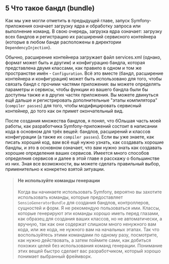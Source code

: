 ## 5 Что такое бандл (bundle)

Как мы уже могли отметить в предыдущей главе, запуск Symfony-приложения означает загрузку ядра и
обработку запроса или выполнение команд. В свою очередь, загрузка ядра означает: 
загрузку всех бандлов и регистрацию их расширений сервисного контейнера (которые в любом банде расположены в 
директории `DependencyInjection`). 

Обычно, расширение контейнера загружает файл services.xml (однако, формат может быть и другим) и конфигурацию
бандла, которая представлена двумя классами, как правило в одном и том же пространстве имён - `Configuration`.
Всё это вместе (бандл, расширение контейнера и конфигурация) может быть использовано для того, чтобы связать бандл
с прочими частями приложения: вы можете определять параметры и сервисы, чтобы функции из вашего бандла были бы доступны 
также и в других частях приложения. Вы можете двинуться ещё дальше и регистрировать дополнительные "этапы компилятора"
(`compiler passes`) для того, чтобы модифицировать сервисный контейнер, до того как он примет окончательный вид.

После создания множества бандлов, я понял, что бОльшая часть моей работы, как разработчика Symfony-приложений состоит в
написании кода в основном для трёх вещей: бандлов, расширений и классов конфигурации (а также их `compiler passes`).
Если вы уже знаете, как писать хороший код, вам всё ещё нужно узнать, как создавать хорошие бандлы, и это в основном 
означает, что вам нужно знать как создавать хорошие определения ваших сервисов. Имеется много способов определния 
сервисов и далее в этой главе я расскажу о большинстве из них. Зная все возможности, вы можете сделать правильный 
выбор, применительно к конкретно взятой зитуации.

> #### Не используйте команды генерации
> 
> Когда вы начинаете использовать Symfony, вероятно вы захотите использовать команды, которые предоставляет
> `SensioGeneratorBundle` для создания бандлов, контроллеров, сущностей и форм. Я не рекомендую пользоваться ими.
> Классы, которые генерируют эти команды хорошо иметь перед глазами, как образец для создания ваших классов, но 
> не автоматически, а вручную, так как они содержат слишком много ненужного вам кода, или же кода, не нужного вам
> на начальных этапах. Так что воспользуйтесь этими командами по одному разу, посмотрите, как нужно действовать,
> а затем поймите сами, как добиться похожих целей без использования команд генерации.
> Понимание этих вещей быстро сделает вас разработчиком, который хорошо понимает выбранный фреймворк.